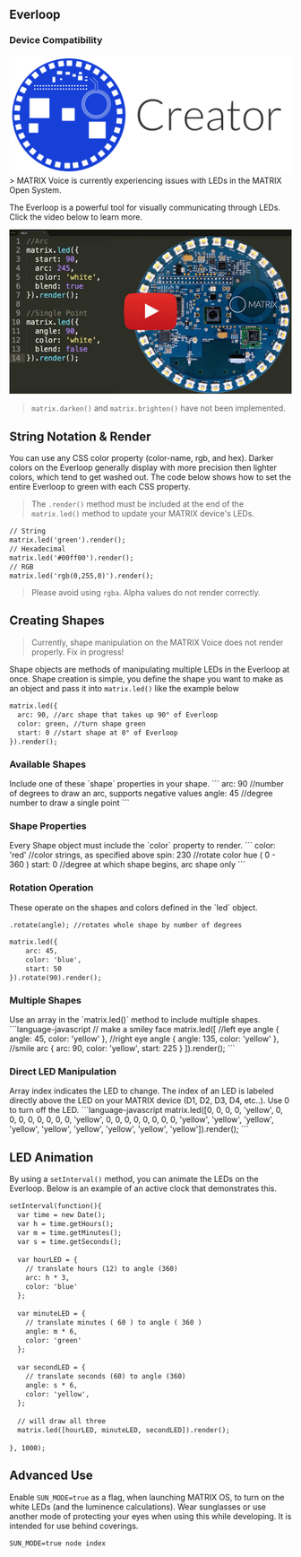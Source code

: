 <h2 style="padding-top:0">Everloop</h2>

### Device Compatibility
<img class="creator-compatibility-icon" src="../../img/creator-icon.svg">
<!-- <img class="voice-compatibility-icon" src="../../img/voice-icon.svg"> -->
> MATRIX Voice is currently experiencing issues with LEDs in the MATRIX Open System.

The Everloop is a powerful tool for visually communicating through LEDs. Click the video below to learn more.

[![Everloop Tutorial](../img/everloop-image.png)](https://www.youtube.com/watch?v=L4btaqw4HqM)
> `matrix.darken()` and `matrix.brighten()` have not been implemented.

## String Notation & Render
You can use any CSS color property (color-name, rgb, and hex). Darker colors on the Everloop generally display with more precision then lighter colors, which tend to get washed out. The code below shows how to set the entire Everloop to green with each CSS property.
> The `.render()` method must be included at the end of the `matrix.led()` method to update your MATRIX device's LEDs.
```language-javascript
// String
matrix.led('green').render();
// Hexadecimal
matrix.led('#00ff00').render();
// RGB
matrix.led('rgb(0,255,0)').render();
```
> Please avoid using `rgba`. Alpha values do not render correctly.

## Creating Shapes
> Currently, shape manipulation on the MATRIX Voice does not render properly. Fix in progress!

Shape objects are methods of manipulating multiple LEDs in the Everloop at once.  Shape creation is simple, you define the shape you want to make as an object and pass it into `matrix.led()` like the example below

```language-javascript
matrix.led({
  arc: 90, //arc shape that takes up 90° of Everloop 
  color: green, //turn shape green
  start: 0 //start shape at 0° of Everloop
}).render();
```

<h3 style="padding-top:0">Available Shapes</h3>
Include one of these `shape` properties in your shape.
```
arc: 90 //number of degrees to draw an arc, supports negative values
angle: 45 //degree number to draw a single point
```

<h3 style="padding-top:0">Shape Properties</h3>
Every Shape object must include the `color` property to render.
```
color: 'red' //color strings, as specified above
spin: 230 //rotate color hue ( 0 - 360 )
start: 0  //degree at which shape begins, arc shape only
```

<h3 style="padding-top:0">Rotation Operation</h3>
These operate on the shapes and colors defined in the `led` object.

```language-javascript
.rotate(angle); //rotates whole shape by number of degrees 
```
```language-javascript
matrix.led({
    arc: 45,
    color: 'blue',
    start: 50
}).rotate(90).render();
```

<h3 style="padding-top:0">Multiple Shapes</h3>
Use an array in the `matrix.led()` method to include multiple shapes.
```language-javascript
// make a smiley face
matrix.led([
  //left eye angle
  {
    angle: 45,
    color: 'yellow'
  },
  //right eye angle
  {
    angle: 135,
    color: 'yellow'
  },
  //smile arc
  {
    arc: 90,
    color: 'yellow',
    start: 225
  }
]).render();
```

<h3 style="padding-top:0">Direct LED Manipulation</h3>
Array index indicates the LED to change. The index of an LED is labeled directly above the LED on your MATRIX device (D1, D2, D3, D4, etc..). Use 0 to turn off the LED.
```language-javascript
matrix.led([0, 0, 0, 0, 'yellow', 0,
0, 0, 0, 0, 0, 0, 0, 'yellow', 0, 0,
0, 0, 0, 0, 0, 0, 'yellow', 'yellow',
'yellow', 'yellow', 'yellow', 'yellow',
'yellow', 'yellow', 'yellow']).render();
```


## LED Animation
By using a `setInterval()` method, you can animate the LEDs on the Everloop. Below is an example of an active clock that demonstrates this. 
```language-javascript
setInterval(function(){
  var time = new Date();
  var h = time.getHours();
  var m = time.getMinutes();
  var s = time.getSeconds();

  var hourLED = {
    // translate hours (12) to angle (360)
    arc: h * 3,
    color: 'blue'
  };

  var minuteLED = {
    // translate minutes ( 60 ) to angle ( 360 )
    angle: m * 6,
    color: 'green'
  };

  var secondLED = {
    // translate seconds (60) to angle (360)
    angle: s * 6,
    color: 'yellow',
  };

  // will draw all three
  matrix.led([hourLED, minuteLED, secondLED]).render();

}, 1000);
```

## Advanced Use
Enable `SUN_MODE=true` as a flag, when launching MATRIX OS, to turn on the white LEDs (and the luminence calculations). Wear sunglasses or use another mode of protecting your eyes when using this while developing. It is intended for use behind coverings.

```language-bash
SUN_MODE=true node index
```